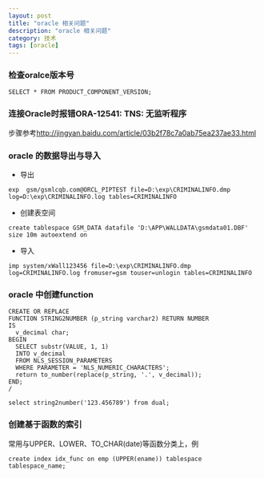```yaml
---
layout: post
title: "oracle 相关问题"
description: "oracle 相关问题"
category: 技术
tags: [oracle]
---
```


### 检查oralce版本号

```
SELECT * FROM PRODUCT_COMPONENT_VERSION;
```

### 连接Oracle时报错ORA-12541: TNS: 无监听程序

步骤参考<http://jingyan.baidu.com/article/03b2f78c7a0ab75ea237ae33.html>

### oracle 的数据导出与导入

* 导出

```
exp  gsm/gsmlcqb.com@ORCL_PIPTEST file=D:\exp\CRIMINALINFO.dmp log=D:\exp\CRIMINALINFO.log tables=CRIMINALINFO 
```

* 创建表空间

```
create tablespace GSM_DATA datafile 'D:\APP\WALLDATA\gsmdata01.DBF' size 10m autoextend on
```

* 导入

```
imp system/xWall123456 file=D:\exp\CRIMINALINFO.dmp log=CRIMINALINFO.log fromuser=gsm touser=unlogin tables=CRIMINALINFO
```

### oracle 中创建function

```
CREATE OR REPLACE
FUNCTION STRING2NUMBER (p_string varchar2) RETURN NUMBER
IS
  v_decimal char;
BEGIN
  SELECT substr(VALUE, 1, 1)
  INTO v_decimal
  FROM NLS_SESSION_PARAMETERS
  WHERE PARAMETER = 'NLS_NUMERIC_CHARACTERS';
  return to_number(replace(p_string, '.', v_decimal));
END;
/

select string2number('123.456789') from dual;
```

### 创建基于函数的索引

常用与UPPER、LOWER、TO_CHAR(date)等函数分类上，例

```
create index idx_func on emp (UPPER(ename)) tablespace tablespace_name;
```